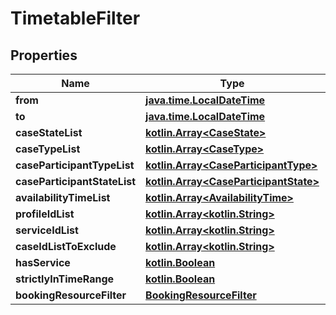 # TimetableFilter

## Properties
Name | Type | Description | Notes
------------ | ------------- | ------------- | -------------
**from** | [**java.time.LocalDateTime**](java.time.LocalDateTime.md) |  |  [optional]
**to** | [**java.time.LocalDateTime**](java.time.LocalDateTime.md) |  |  [optional]
**caseStateList** | [**kotlin.Array&lt;CaseState&gt;**](CaseState.md) |  |  [optional]
**caseTypeList** | [**kotlin.Array&lt;CaseType&gt;**](CaseType.md) |  |  [optional]
**caseParticipantTypeList** | [**kotlin.Array&lt;CaseParticipantType&gt;**](CaseParticipantType.md) |  |  [optional]
**caseParticipantStateList** | [**kotlin.Array&lt;CaseParticipantState&gt;**](CaseParticipantState.md) |  |  [optional]
**availabilityTimeList** | [**kotlin.Array&lt;AvailabilityTime&gt;**](AvailabilityTime.md) |  |  [optional]
**profileIdList** | [**kotlin.Array&lt;kotlin.String&gt;**](.md) |  |  [optional]
**serviceIdList** | [**kotlin.Array&lt;kotlin.String&gt;**](.md) |  |  [optional]
**caseIdListToExclude** | [**kotlin.Array&lt;kotlin.String&gt;**](.md) |  |  [optional]
**hasService** | [**kotlin.Boolean**](.md) |  |  [optional]
**strictlyInTimeRange** | [**kotlin.Boolean**](.md) |  |  [optional]
**bookingResourceFilter** | [**BookingResourceFilter**](BookingResourceFilter.md) |  |  [optional]
